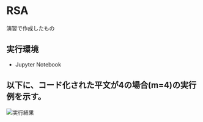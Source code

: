 # RSA
演習で作成したもの

## 実行環境
* Jupyter Notebook

## 以下に、コード化された平文が4の場合(m=4)の実行例を示す。

![実行結果](https://github.com/yabusaka/RSA/blob/main/result.png)

